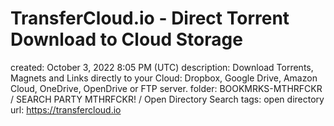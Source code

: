 # TransferCloud.io - Direct Torrent Download to Cloud Storage

created: October 3, 2022 8:05 PM (UTC)
description: Download Torrents, Magnets and Links directly to your Cloud: Dropbox, Google Drive, Amazon Cloud, OneDrive, OpenDrive or FTP server.
folder: BOOKMRKS-MTHRFCKR / SEARCH PARTY MTHRFCKR! / Open Directory Search
tags: open directory
url: https://transfercloud.io